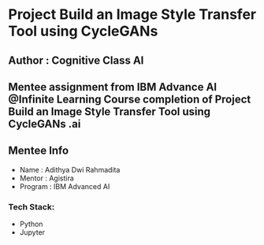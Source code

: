 # Project Build an Image Style Transfer Tool using CycleGANs 

## Author  : Cognitive Class AI

## Mentee assignment from IBM Advance AI @Infinite Learning Course completion of Project Build an Image Style Transfer Tool using CycleGANs .ai

## Mentee Info
- Name      : Adithya Dwi Rahmadita
- Mentor    : Agistira
- Program   : IBM Advanced AI 
### Tech Stack:
- Python
- Jupyter
